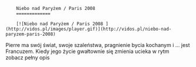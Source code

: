 
        Niebo nad Paryżem / Paris 2008 
        =============
        
        [![Niebo nad Paryżem / Paris 2008 ](http://vidos.pl/images/player.gif)](http://vidos.pl/niebo-nad-paryzem-paris-2008)
        
        
 Pierre ma swój świat, swoje szaleństwa, pragnienie bycia kochanym i … jest Francuzem. Kiedy jego życie gwałtownie się zmienia ucieka w rytm zobacz pełny opis
    